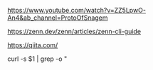 
https://www.youtube.com/watch?v=ZZ5LpwO-An4&ab_channel=ProtoOfSnagem

https://zenn.dev/zenn/articles/zenn-cli-guide

https://qiita.com/

curl -s $1 | grep -o "<title>[^<]*" | tail -c+8
